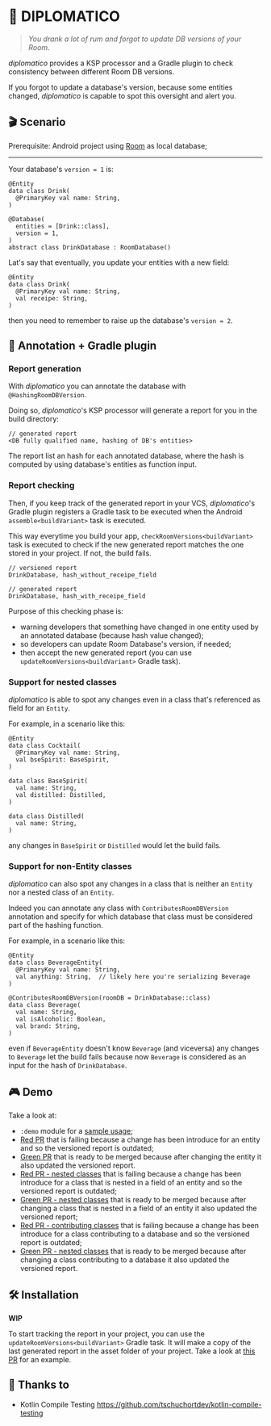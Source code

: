 # 🥃 DIPLOMATICO

> _You drank a lot of rum and forgot to update DB versions of your Room_.


_diplomatico_ provides a KSP processor and a Gradle plugin to check consistency between different Room DB versions.

If you forgot to update a database's version, because some entities changed, _diplomatico_ is capable to spot this oversight and alert you.

## 🎬 Scenario
Prerequisite: Android project using [Room](https://developer.android.com/training/data-storage/room) as local database;

---

Your database's `version = 1` is:

```
@Entity
data class Drink(
  @PrimaryKey val name: String,
)

@Database(
  entities = [Drink::class],
  version = 1,
)
abstract class DrinkDatabase : RoomDatabase()
```

Lat's say that eventually, you update your entities with a new field:

```
@Entity
data class Drink(
  @PrimaryKey val name: String,
  val receipe: String,
)
```

then you need to remember to raise up the database's `version = 2`.

## 🧙 Annotation + Gradle plugin
### Report generation
With _diplomatico_ you can annotate the database with `@HashingRoomDBVersion`.

Doing so, _diplomatico_'s KSP processor will generate a report for you in the build directory:
```
// generated report
<DB fully qualified name, hashing of DB's entities>
```

The report list an hash for each annotated database, where the hash is computed by using database's entities as function input.

### Report checking
Then, if you keep track of the generated report in your VCS, _diplomatico_'s Gradle plugin registers a Gradle task to be executed when the Android `assemble<buildVariant>` task is executed.

This way everytime you build your app, `checkRoomVersions<buildVariant>` task is executed to check if the new generated report matches the one stored in your project. If not, the build fails.

```
// versioned report
DrinkDatabase, hash_without_receipe_field

// generated report
DrinkDatabase, hash_with_receipe_field
```

Purpose of this checking phase is:
- warning developers that something have changed in one entity used by an annotated database (because hash value changed);
- so developers can update Room Database's version, if needed;
- then accept the new generated report (you can use `updateRoomVersions<buildVariant>` Gradle task).

### Support for nested classes

_diplomatico_ is able to spot any changes even in a class that's referenced as field for an `Entity`.

For example, in a scenario like this:

```
@Entity
data class Cocktail(
  @PrimaryKey val name: String,
  val bseSpirit: BaseSpirit,
)

data class BaseSpirit(
  val name: String,
  val distilled: Distilled,
)

data class Distilled(
  val name: String,
)
```

any changes in `BaseSpirit` or `Distilled` would let the build fails.

### Support for non-Entity classes

_diplomatico_ can also spot any changes in a class that is neither an `Entity` nor a nested class of an `Entity`.

Indeed you can annotate any class with `ContributesRoomDBVersion` annotation and specify for which database that class must be considered part of the hashing function.

For example, in a scenario like this:

```
@Entity
data class BeverageEntity(
  @PrimaryKey val name: String,
  val anything: String,  // likely here you're serializing Beverage
)

@ContributesRoomDBVersion(roomDB = DrinkDatabase::class)
data class Beverage(
  val name: String,
  val isAlcoholic: Boolean,
  val brand: String,
)
```

even if `BeverageEntity` doesn't know `Beverage` (and viceversa) any changes to `Beverage` let the build fails because now `Beverage` is considered as an input for the hash of `DrinkDatabase`.

## 🎮 Demo
Take a look at:
- `:demo` module for a [sample usage](https://github.com/alecarnevale/diplomatico/tree/master/demo);
- [Red PR](https://github.com/alecarnevale/diplomatico/pull/40) that is failing because a change has been introduce for an entity and so the versioned report is outdated;
- [Green PR](https://github.com/alecarnevale/diplomatico/pull/41) that is ready to be merged because after changing the entity it also updated the versioned report.
- [Red PR - nested classes](https://github.com/alecarnevale/diplomatico/pull/42) that is failing because a change has been introduce for a class that is nested in a field of an entity and so the versioned report is outdated;
- [Green PR - nested classes](https://github.com/alecarnevale/diplomatico/pull/43) that is ready to be merged because after changing a class that is nested in a field of an entity it also updated the versioned report;
- [Red PR - contributing classes](https://github.com/alecarnevale/diplomatico/pull/44) that is failing because a change has been introduce for a class contributing to a database and so the versioned report is outdated;
- [Green PR - nested classes](https://github.com/alecarnevale/diplomatico/pull/45) that is ready to be merged because after changing a class contributing to a database it also updated the versioned report.

## 🛠️ Installation

**WIP**

To start tracking the report in your project, you can use the `updateRoomVersions<buildVariant>` Gradle task.
It will make a copy of the last generated report in the asset folder of your project.
Take a look at [this PR](https://github.com/alecarnevale/diplomatico/pull/7) for an example.

## 🙏 Thanks to
- Kotlin Compile Testing https://github.com/tschuchortdev/kotlin-compile-testing
